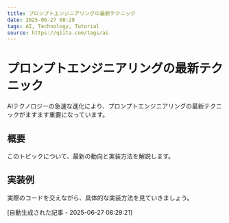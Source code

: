 ```yaml
---
title: プロンプトエンジニアリングの最新テクニック
date: 2025-06-27 08:29
tags: AI, Technology, Tutorial
source: https://qiita.com/tags/ai
---
```


# プロンプトエンジニアリングの最新テクニック

AIテクノロジーの急速な進化により、プロンプトエンジニアリングの最新テクニックがますます重要になっています。

## 概要

このトピックについて、最新の動向と実装方法を解説します。

## 実装例

実際のコードを交えながら、具体的な実装方法を見ていきましょう。

[自動生成された記事 - 2025-06-27 08:29:21]